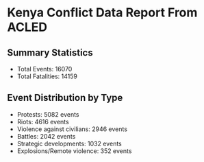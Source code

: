 # Kenya Conflict Data Report From ACLED

## Summary Statistics

- Total Events: 16070
- Total Fatalities: 14159

## Event Distribution by Type

- Protests: 5082 events
- Riots: 4616 events
- Violence against civilians: 2946 events
- Battles: 2042 events
- Strategic developments: 1032 events
- Explosions/Remote violence: 352 events
